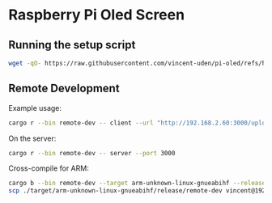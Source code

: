 # Raspberry Pi Oled Screen

## Running the setup script
```sh
wget -qO- https://raw.githubusercontent.com/vincent-uden/pi-oled/refs/heads/master/setup.sh | bash
```

## Remote Development
Example usage:
```sh
cargo r --bin remote-dev -- client --url "http://192.168.2.60:3000/upload" --file ./Cargo.toml        
```

On the server:
```sh
cargo r --bin remote-dev -- server --port 3000
```

Cross-compile for ARM:
```sh
cargo b --bin remote-dev --target arm-unknown-linux-gnueabihf --release
scp ./target/arm-unknown-linux-gnueabihf/release/remote-dev vincent@192.168.2.60:~/remote-dev
```

